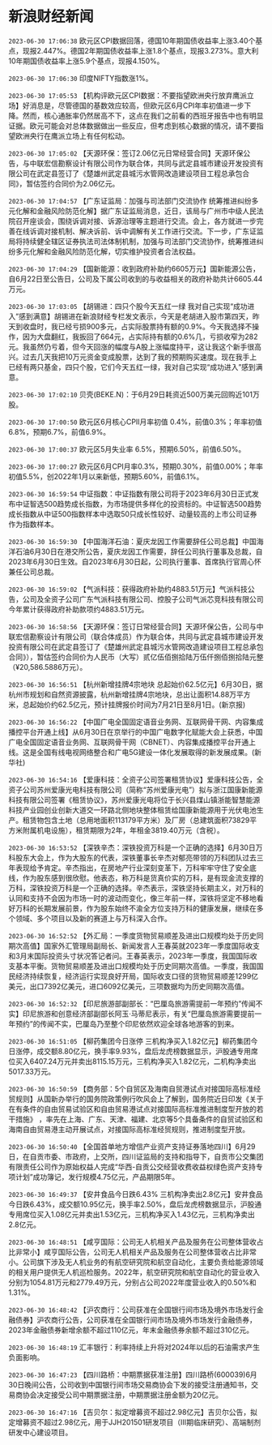 # 新浪财经新闻
`2023-06-30 17:06:38` 欧元区CPI数据回落，德国10年期国债收益率上涨3.40个基点，现报2.447%。德国2年期国债收益率上涨1.8个基点，现报3.273%。意大利10年期国债收益率上涨5.9个基点，现报4.150%。

`2023-06-30 17:06:30` 印度NIFTY指数涨1%。

`2023-06-30 17:05:53` 【机构评欧元区CPI数据：不要指望欧洲央行放弃鹰派立场】好消息是，尽管德国的基数效应较高，但欧元区6月CPI年率初值进一步下降。然而，核心通胀率仍然居高不下，这点在我们之前看的西班牙报告中也有明显证据。欧元可能会对总体数据做出一些反应，但考虑到核心数据的情况，请不要指望欧洲央行在鹰派立场上有任何松动。

`2023-06-30 17:05:02` 【天源环保：签订2.06亿元日常经营合同】天源环保公告，与中联宏信勘察设计有限公司作为联合体，共同与武定县城市建设开发投资有限公司在武定县签订了《楚雄州武定县城污水管网改造建设项目工程总承包合同》，暂估签约合同价为2.06亿元。

`2023-06-30 17:04:57` 【广东证监局：加强与司法部门交流协作 统筹推进纠纷多元化解和金融风险防范化解】据广东证监局消息，近日，该局与广州市中级人民法院召开座谈会，围绕诉调对接、诉源治理等主题进行交流。会上，各方就进一步完善在线诉调对接机制、解决诉前、诉中调解有关工作进行交流。下一步，广东证监局将持续健全辖区证券执法司法体制机制，加强与司法部门交流协作，统筹推进纠纷多元化解和金融风险防范化解，切实维护投资者合法权益。

`2023-06-30 17:04:29` 【国新能源：收到政府补助约6605万元】国新能源公告，自6月22日至公告日，公司及下属公司收到的与收益相关的政府补助共计6605.44万元。

`2023-06-30 17:03:05` 【胡锡进：四只个股今天五红一绿 我对自己实现“成功进入”感到满意】胡锡进在新浪财经专栏发文表示，今天是老胡进入股市第四天，昨天到收盘时，我已经亏损900多元，占实际股票持有额的0.9%。今天我选择不操作，因为大盘翻红，我扳回了664元，占实际持有额的0.6%几，亏损收窄为282元。我虽然仍亏着，但今天回涨的幅度与A股上涨幅度持平，这让我这个新手很高兴。过去几天我把10万元资金变成股票，达到了我的预期购买速度。现在我手上已经有两只基金，四只个股，它们今天五红一绿，我对自己实现“成功进入”感到满意。

`2023-06-30 17:02:10` 贝壳(BEKE.N)：于6月29日耗资近500万美元回购近101万股。

`2023-06-30 17:00:50` 欧元区6月核心CPII月率初值 0.4%，前值0.3%；年率初值 6.8%，预期6.7%，前值6.9%。

`2023-06-30 17:00:37` 欧元区5月失业率 6.5%，预期6.50%，前值6.50%。

`2023-06-30 17:00:27` 欧元区6月CPI月率0.3%，预期0.30%，前值0.00%；年率初值5.5%，创2022年1月以来新低，预期5.60%，前值6.1%。

`2023-06-30 16:59:54` 中证指数：中证指数有限公司将于2023年6月30日正式发布中证智选500趋势成长指数，为市场提供多样化的投资标的。中证智选500趋势成长指数从中证500指数样本中选取50只成长性较好、动量较高的上市公司证券作为指数样本。

`2023-06-30 16:59:30` 【中国海洋石油：夏庆龙因工作需要辞任公司总裁】中国海洋石油6月30日在港交所公告，夏庆龙因工作需要，辞任公司执行董事及总裁，自2023年6月30日生效。自2023年6月30日起，公司执行董事、首席执行官周心怀兼任公司总裁。

`2023-06-30 16:59:02` 【气派科技：获得政府补助约4883.51万元】气派科技公告，公司及全资子公司广东气派科技有限公司、控股子公司气派芯竞科技有限公司今年累计获得政府补助款项约4883.51万元。

`2023-06-30 16:58:56` 【天源环保：签订日常经营合同】天源环保公告，公司与中联宏信勘察设计有限公司（联合体成员）作为联合体，共同与武定县城市建设开发投资有限公司在武定县签订了《楚雄州武定县城污水管网改造建设项目工程总承包合同》），暂估签约合同价为人民币（大写）贰亿伍佰捌拾陆万伍仟捌佰捌拾陆元整（¥20,586.5886万元）。

`2023-06-30 16:56:51` 【杭州新增挂牌4宗地块 总起始价62.5亿元】6月30日，据杭州市规划和自然资源披露，杭州新增挂牌4宗地块，总出让面积14.88万平方米，总起始价约62.5亿元，预计挂牌报价时间为7月21日至8月1日。(新京报)

`2023-06-30 16:56:22` 【中国广电全国固定语音业务网、互联网骨干网、内容集成播控平台开通上线】从6月30日在京举行的中国广电数字化赋能大会上获悉，中国广电全国固定语音业务网、互联网骨干网（CBNET）、内容集成播控平台开通上线。这是全国有线电视网络整合和广电5G建设一体化发展取得的新发展成果。(新华社)

`2023-06-30 16:54:16` 【爱康科技：全资子公司签署租赁协议】爱康科技公告，全资子公司苏州爱康光电科技有限公司（简称“苏州爱康光电”）拟与浙江国康新能源科技有限公司签署《租赁协议》，苏州爱康光电将位于长兴县煤山镇浙能智慧能源科技产业园创业创新大道交一环路北侧地块整体租赁给国康新能源用于光伏电池生产。租赁物包含土地（总用地面积113179平方米）及厂房（总建筑面积73829平方米附属机电设施），租赁期限为2年，年租金3819.40万元（含税）。

`2023-06-30 16:53:52` 【深铁辛杰：深铁投资万科是一个正确的选择】6月30日万科股东大会上，作为大股东的代表，深铁董事长辛杰对郁亮带领的万科团队过去三年表现给予肯定。辛杰指出，在房地产行业深刻变革下，万科牢牢守住了安全底线，作为股东感到很欣慰。他表态，称万科是货真价实的万科，是有现金流支撑的万科，深铁投资万科是一个正确的选择。辛杰表示，深铁坚持长期主义，对万科的认同和支持不会因为市场一时的波动而变化，像三年前一样，深铁将坚定不移地看好万科的长期发展前景，作为股东始终不渝全方位支持万科的健康发展，继续在多个领域、多个项目以及新的赛道上与万科深入合作。

`2023-06-30 16:52:52` 【外汇局：一季度货物贸易顺差及进出口规模均处于历史同期次高值】国家外汇管理局副局长、新闻发言人王春英就2023年一季度国际收支和3月末国际投资头寸状况答记者问。王春英表示，2023年一季度，我国国际收支基本平衡。货物贸易顺差及进出口规模均处于历史同期次高值。一季度，我国国民经济持续恢复，经济运行实现良好开局，国际收支口径的货物贸易顺差1299亿美元，出口7392亿美元，进口6092亿美元，三项数据均为历史同期次高值。

`2023-06-30 16:52:32` 【印尼旅游部副部长：“巴厘岛旅游需提前一年预约”传闻不实】印尼旅游和创意经济部副部长阿玉·马蒂尼表示，有关“巴厘岛旅游需要提前一年预约”的传闻不实，巴厘岛乃至整个印尼依然欢迎全球各地游客的到来。

`2023-06-30 16:51:05` 【柳药集团今日涨停 三机构净买入1.82亿元】柳药集团今日涨停，成交额8.80亿元，换手率9.93%，盘后龙虎榜数据显示，沪股通专用席位买入6407.24万元并卖出8115.15万元，三机构净买入1.82亿元，二机构净卖出5017.33万元。

`2023-06-30 16:50:59` 【商务部：5个自贸区及海南自贸港试点对接国际高标准经贸规则】从国新办举行的国务院政策例行吹风会上了解到，国务院近日印发《关于在有条件的自由贸易试验区和自由贸易港试点对接国际高标准推进制度型开放的若干措施》 ，率先在上海、广东、天津、福建、北京等5个具备条件的自贸试验区和海南自由贸易港主动开展试点，对接国际高标准经贸规则，推进制度型开放。

`2023-06-30 16:50:40` 【全国首单地方增信产业资产支持证券落地四川】6月29日，在自贡市委、市政府，上交所，四川证监局的支持和指导下，自贡市公交集团有限责任公司作为原始权益人完成“华西-自贡公交经营收费收益权绿色资产支持专项计划”成功簿记，发行规模4.75亿元，产品期限5年。

`2023-06-30 16:49:37` 【安井食品今日跌6.43% 三机构净卖出2.8亿元】安井食品今日跌6.43%，成交额10.95亿元，换手率2.50%，盘后龙虎榜数据显示，沪股通专用席位买入1.08亿元并卖出1.53亿元，三机构净买入1.43亿元，三机构净卖出2.8亿元。

`2023-06-30 16:48:51` 【咸亨国际：公司无人机相关产品及服务在公司整体营收占比非常小】咸亨国际公告，公司无人机相关产品及服务在公司整体营收占比非常小。公司旗下涉及无人机业务的有航空研究院和航空自动化，主要负责给能源领域的相关用户提供无人机巡检服务。2022年，航空研究院和航空自动化的营业收入分别为1054.81万元和2779.49万元，分别占公司2022年度营业收入的0.50%和1.31%。

`2023-06-30 16:48:42` 【沪农商行：公司获准在全国银行间市场及境外市场发行金融债券】沪农商行公告，公司获准在全国银行间市场及境外市场发行金融债券，2023年金融债券新增余额不超过110亿元，年末金融债券余额不超过310亿元。

`2023-06-30 16:48:19` 汇丰银行：利率持续上升将对2024年以后的石油需求产生负面影响。

`2023-06-30 16:47:23` 【四川路桥：中期票据获准注册】四川路桥(600039)6月30日晚间公告，公司收到中国银行间市场交易商协会下发的接受注册通知书，交易商协会决定接受公司中期票据注册，中期票据注册金额为20亿元。

`2023-06-30 16:47:16` 【吉贝尔：拟定增募资不超过2.98亿元】吉贝尔公告，拟定增募资不超过2.98亿元，用于JJH201501研发项目（Ⅲ期临床研究）、高端制剂研发中心建设项目。

